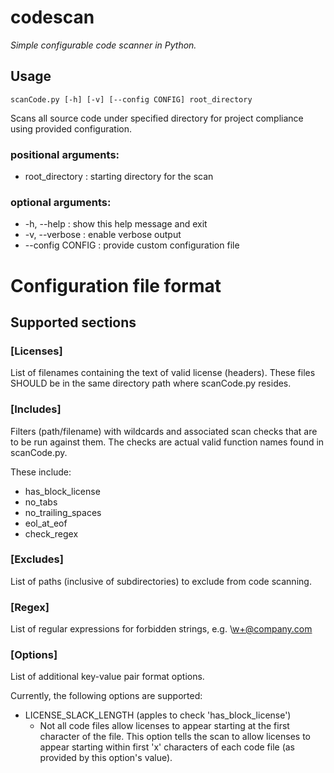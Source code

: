 <!--
#
# Licensed to the Apache Software Foundation (ASF) under one or more
# contributor license agreements.  See the NOTICE file distributed with
# this work for additional information regarding copyright ownership.
# The ASF licenses this file to You under the Apache License, Version 2.0
# (the "License"); you may not use this file except in compliance with
# the License.  You may obtain a copy of the License at
#
#     http://www.apache.org/licenses/LICENSE-2.0
#
# Unless required by applicable law or agreed to in writing, software
# distributed under the License is distributed on an "AS IS" BASIS,
# WITHOUT WARRANTIES OR CONDITIONS OF ANY KIND, either express or implied.
# See the License for the specific language governing permissions and
# limitations under the License.
#
-->

# codescan
_Simple configurable code scanner in Python._

## Usage

```
scanCode.py [-h] [-v] [--config CONFIG] root_directory
```

Scans all source code under specified directory for project compliance using
provided configuration.

### positional arguments:
 * root_directory   : starting directory for the scan

### optional arguments:
 * -h, --help       : show this help message and exit
 * -v, --verbose    : enable verbose output
 * --config CONFIG  : provide custom configuration file

 # Configuration file format

 ## Supported sections

 ### [Licenses]

List of filenames containing the text of valid license (headers).
These files SHOULD be in the same directory path where scanCode.py
resides.

### [Includes]

Filters (path/filename) with wildcards and associated scan checks
that are to be run against them.  The checks are actual valid
function names found in scanCode.py.

These include:
- has_block_license
- no_tabs
- no_trailing_spaces
- eol_at_eof
- check_regex

### [Excludes]

List of paths (inclusive of subdirectories) to exclude from code scanning.

### [Regex]

List of regular expressions for forbidden strings, e.g. \w+@company.com

### [Options]

List of additional key-value pair format options.

Currently, the following options are supported:

- LICENSE_SLACK_LENGTH (apples to check 'has_block_license')
  - Not all code files allow licenses to appear starting at the first character
    of the file. This option tells the scan to allow licenses to appear starting
    within first 'x' characters of each code file (as provided by this option's
    value).
